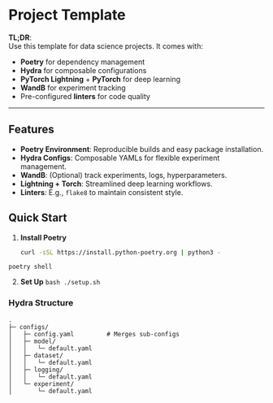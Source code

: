# Project Template

**TL;DR**:  
Use this template for data science projects. It comes with:
- **Poetry** for dependency management
- **Hydra** for composable configurations
- **PyTorch Lightning** + **PyTorch** for deep learning
- **WandB** for experiment tracking
- Pre-configured **linters** for code quality

---

## Features

- **Poetry Environment**: Reproducible builds and easy package installation.  
- **Hydra Configs**: Composable YAMLs for flexible experiment management.  
- **WandB**: (Optional) track experiments, logs, hyperparameters.  
- **Lightning + Torch**: Streamlined deep learning workflows.  
- **Linters**: E.g., `flake8` to maintain consistent style.

## Quick Start

1. **Install Poetry**  
   ```bash
   curl -sSL https://install.python-poetry.org | python3 -

```poetry install
poetry shell
```

2. **Set Up**
``` bash ./setup.sh ```

### Hydra Structure
```
.
├─ configs/
│   ├─ config.yaml         # Merges sub-configs
│   ├─ model/
│   │   └─ default.yaml
│   ├─ dataset/
│   │   └─ default.yaml
│   ├─ logging/
│   │   └─ default.yaml
│   └─ experiment/
│       └─ default.yaml
```